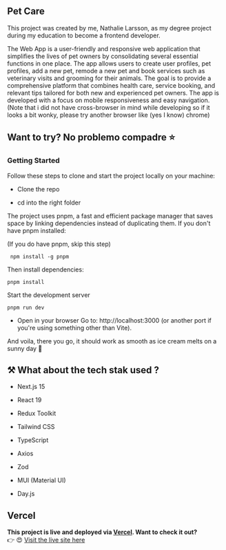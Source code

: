 ## Pet Care
This project was created by me, Nathalie Larsson, as my degree project during my education to become a frontend developer.

The Web App is a user-friendly and responsive web application that simplifies the lives of pet owners by consolidating several essential functions in one place. The app allows users to create user profiles, pet profiles, add a new pet, remode a new pet and book services such as veterinary visits and grooming for their animals. The goal is to provide a comprehensive platform that combines health care, service booking, and relevant tips tailored for both new and experienced pet owners. The app is developed with a focus on mobile responsiveness and easy navigation.
(Note that i did not have cross-browser in mind while developing so if it looks a bit wonky, please try another browser like (yes I know) chrome)

## Want to try? No problemo compadre ⭐

### Getting Started
Follow these steps to clone and start the project locally on your machine:

- Clone the repo

- cd into the right folder

The project uses pnpm, a fast and efficient package manager that saves space by linking dependencies instead of duplicating them.
If you don't have pnpm installed:

(If you do have pnpm, skip this step)

```
 npm install -g pnpm
```

Then install dependencies:

```
pnpm install
```

Start the development server

```
pnpm run dev
```

- Open in your browser
  Go to: http://localhost:3000 (or another port if you're using something other than Vite).

And voila, there you go, it should work as smooth as ice cream melts on a sunny day 🍦

## ⚒️ What about the tech stak used ?

 - Next.js 15

 - React 19

 - Redux Toolkit

 - Tailwind CSS

 - TypeScript

 - Axios

 - Zod

 - MUI (Material UI)

 - Day.js

## Vercel

**This project is live and deployed via [Vercel](https://vercel.com). Want to check it out?**  
👉 😍 [Visit the live site here](https://petcare-by-nathalie.vercel.app/)


